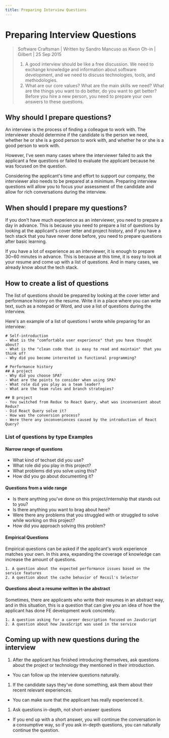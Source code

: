 ```yaml
---
title: Preparing Interview Questions
---
```

# Preparing Interview Questions
> Software Craftsman | Written by Sandro Mancuso as Kwon Oh-in | Gilbert | 25 Sep 2015
> 1. A good interview should be like a free discussion. We need to exchange knowledge and information about software development, and we need to discuss technologies, tools, and methodologies.
> 2. What are our core values? What are the main skills we need? What are the things you want to do better, do you want to get better? Before you hire a new person, you need to prepare your own answers to these questions.

## Why should I prepare questions?
An interview is the process of finding a colleague to work with. The interviewer should determine if the candidate is the person we need, whether he or she is a good person to work with, and whether he or she is a good person to work with.

However, I've seen many cases where the interviewer failed to ask the applicant a few questions or failed to evaluate the applicant because he was focused on the question.

Considering the applicant's time and effort to support our company, the interviewer also needs to be prepared at a minimum. Preparing interview questions will allow you to focus your assessment of the candidate and allow for rich conversations during the interview.

## When should I prepare my questions?
If you don't have much experience as an interviewer, you need to prepare a day in advance. This is because you need to prepare a list of questions by looking at the applicant's cover letter and project history, and if you have a tech stack that you have never done before, you need to prepare questions after basic learning.

If you have a lot of experience as an interviewer, it is enough to prepare 30~60 minutes in advance. This is because at this time, it is easy to look at your resume and come up with a list of questions. And in many cases, we already know about the tech stack.

## How to create a list of questions
The list of questions should be prepared by looking at the cover letter and performance history on the resume. Write it in a place where you can write text, such as a notepad or Word, and use a list of questions during the interview.

Here's an example of a list of questions I wrote while preparing for an interview:

```
# Self-introduction
- What is the "comfortable user experience" that you have thought about?
- What is the "clean code that is easy to read and maintain" that you think of?
- Why did you become interested in functional programming?

# Performance history
## A project
- Why did you choose SPA?
- What are the points to consider when using SPA?
- What role did you play as a team leader?
- What are the team rules and branch strategies?

## B project
- You switched from Redux to React Query, what was inconvenient about Redux?
- Did React Query solve it?
- How was the conversion process?
- Were there any inconveniences caused by the introduction of React Query?

```

### List of questions by type Examples
#### Narrow range of questions
- What kind of techset did you use?
- What role did you play in this project?
- What problems did you solve using this?
- How did you go about documenting it?

#### Questions from a wide range
- Is there anything you've done on this project/internship that stands out to you?
- Is there anything you want to brag about here?
- Were there any problems that you struggled with or struggled to solve while working on this project?
- How did you approach solving this problem?

#### Empirical Questions
Empirical questions can be asked if the applicant's work experience matches your own. In this area, expanding the coverage of knowledge can increase the amount of questions.

```
1. A question about the expected performance issues based on the service features
2. A question about the cache behavior of Recoil's Selector
```

#### Questions about a resume written in the abstract
Sometimes, there are applicants who write their resumes in an abstract way, and in this situation, this is a question that can give you an idea of how the applicant has done FE development work concretely.

```
1. A question asking for a career description focused on JavaScript
2. A question about how JavaScript was used in the service
```

## Coming up with new questions during the interview
1. After the applicant has finished introducing themselves, ask questions about the project or technology they mentioned in their introduction.
  - You can follow up the interview questions naturally.
1. If the candidate says they've done something, ask them about their recent relevant experiences.
  - You can make sure that the applicant has really experienced it.
1. Ask questions in-depth, not short-answer questions
  - If you end up with a short answer, you will continue the conversation in a consumptive way, so if you ask in-depth questions, you can naturally continue the question.